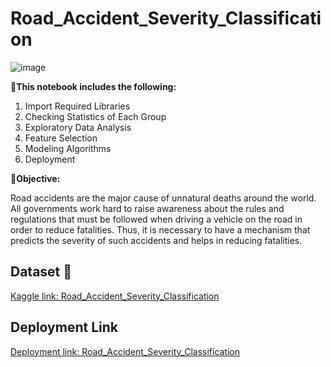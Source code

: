 # Road_Accident_Severity_Classification
![image](https://cdn-images-1.medium.com/max/800/0*ipvJpQLmhlrch90Q.jpg)

**📱This notebook includes the following:**

1. Import Required Libraries
2. Checking Statistics of Each Group
3. Exploratory Data Analysis
4. Feature Selection
5. Modeling Algorithms
6. Deployment
    
**📱Objective:**   
    
Road accidents are the major cause of unnatural deaths around the world. All governments work hard to raise awareness about the rules and regulations that must be followed when driving a vehicle on the road in order to reduce fatalities. Thus, it is necessary to have a mechanism that predicts the severity of such accidents and helps in reducing fatalities.

## Dataset 📔

[Kaggle link: Road_Accident_Severity_Classification](https://www.kaggle.com/datasets/saurabhshahane/road-traffic-accidents)

## Deployment Link

[Deployment link: Road_Accident_Severity_Classification](https://roadaccidentseverityclassification-gkwffhfdfbcjgzqe442xa5.streamlit.app/) 
